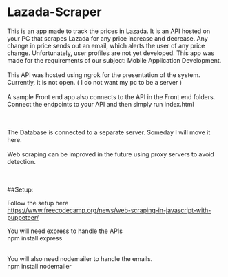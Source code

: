 # Lazada-Scraper
This is an app made to track the prices in Lazada. It is an API hosted on your PC that scrapes Lazada for any price increase and decrease. Any change in price sends out an email, which alerts the user of any price change. Unfortunately, user profiles are not yet developed. This app was made for the requirements of our subject: Mobile Application Development.<br> <br>
This API was hosted using ngrok for the presentation of the system. Currently, it is not open. ( I do not want my pc to be a server )<br><br>
A sample Front end app also connects to the API in the Front end folders. Connect the endpoints to your API and then simply run index.html<br><br><br>

The Database is connected to a separate server. Someday I will move it here.<br><br>
Web scraping can be improved in the future using proxy servers to avoid detection. <br><br><br>



##Setup:

Follow the setup here<br>
https://www.freecodecamp.org/news/web-scraping-in-javascript-with-puppeteer/<br>

You will need express to handle the APIs<br>
npm install express<br><br>

You will also need nodemailer to handle the emails.<br>
npm install nodemailer<br>



